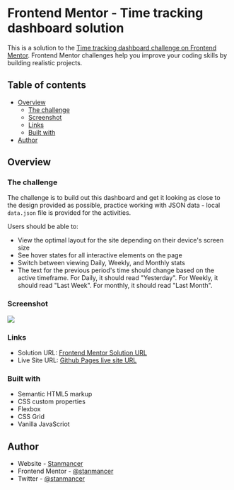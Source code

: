 # Frontend Mentor - Time tracking dashboard solution

This is a solution to the [Time tracking dashboard challenge on Frontend Mentor](https://www.frontendmentor.io/challenges/time-tracking-dashboard-UIQ7167Jw). Frontend Mentor challenges help you improve your coding skills by building realistic projects.

## Table of contents

-   [Overview](#overview)
    -   [The challenge](#the-challenge)
    -   [Screenshot](#screenshot)
    -   [Links](#links)
    -   [Built with](#built-with)
-   [Author](#author)

## Overview

### The challenge

The challenge is to build out this dashboard and get it looking as close to the design provided as possible, practice working with JSON data - local `data.json` file is provided for the activities.

Users should be able to:

-   View the optimal layout for the site depending on their device's screen size
-   See hover states for all interactive elements on the page
-   Switch between viewing Daily, Weekly, and Monthly stats
-   The text for the previous period's time should change based on the active timeframe. For Daily, it should read "Yesterday". For Weekly, it should read "Last Week". For monthly, it should read "Last Month".

### Screenshot

![](./screenshot.jpg)

### Links

-   Solution URL: [Frontend Mentor Solution URL](https://your-solution-url.com)
-   Live Site URL: [Github Pages live site URL](https://stanmancer.github.io/time-tracking-dashboard)

### Built with

-   Semantic HTML5 markup
-   CSS custom properties
-   Flexbox
-   CSS Grid
-   Vanilla JavaScriot

## Author

-   Website - [Stanmancer](https://wwwgithub.com/stanmancer)
-   Frontend Mentor - [@stanmancer](https://www.frontendmentor.io/profile/stanmancer)
-   Twitter - [@stanmancer](https://www.twitter.com/stanmancer)
